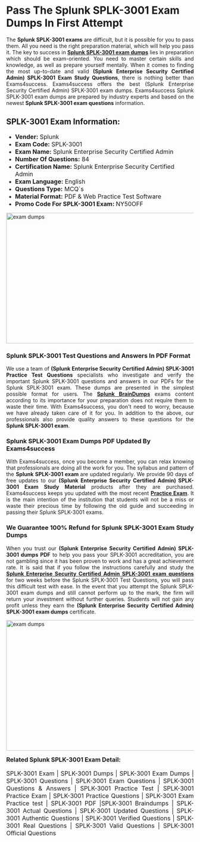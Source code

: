 <h1><strong><strong>Pass The Splunk SPLK-3001 Exam Dumps In First Attempt</strong></strong></h1> <p style="text-align:justify">The <strong>Splunk SPLK-3001 exams</strong> are difficult, but it is possible for you to pass them. All you need is the right preparation material, which will help you pass it. The key to success in <a href="https://www.exams4success.com/splunk/splk-3001-pdf-exam-dumps"><strong>Splunk SPLK-3001 exam dumps</strong></a> lies in preparation which should be exam-oriented. You need to master certain skills and knowledge, as well as prepare yourself mentally. When it comes to finding the most up-to-date and valid <strong>(Splunk Enterprise Security Certified Admin) SPLK-3001 Exam Study Questions</strong>, there is nothing better than Exams4success. Exams4success offers the best (Splunk Enterprise Security Certified Admin) SPLK-3001 exam dumps. Exams4success Splunk SPLK-3001 exam dumps are prepared by industry experts and based on the newest <strong>Splunk SPLK-3001 exam questions</strong> information.</p> <h2><strong><strong>SPLK-3001 Exam Information:</strong></strong></h2> <ul> <li><span style="font-size:16px"><strong>Vender:</strong> Splunk</span></li> <li><span style="font-size:16px"><strong>Exam Code:</strong> SPLK-3001</span></li> <li><span style="font-size:16px"><strong>Exam Name:</strong> Splunk Enterprise Security Certified Admin</span></li> <li><span style="font-size:16px"><strong>Number Of Questions:</strong> 84</span></li> <li><span style="font-size:16px"><strong>Certification Name:</strong> Splunk Enterprise Security Certified Admin</span></li> <li><span style="font-size:16px"><strong>Exam Language:</strong> English</span></li> <li><span style="font-size:16px"><strong>Questions Type:</strong> MCQ`s</span></li> <li><span style="font-size:16px"><strong>Material Format:</strong> PDF & Web Practice Test Software</span></li> <li><span style="font-size:16px"><strong>Promo Code For SPLK-3001 Exam: </strong>NY50OFF</span></li> </ul> <p><a href="https://www.exams4success.com/splunk/splk-3001-pdf-exam-dumps" rel="no-follow"><img alt="exam dumps" src="https://www.certcollections.com/uploads/content/infrist1.png" style="height:350px; width:750px" /></a></p> <h3><strong>Splunk SPLK-3001 Test Questions and Answers In PDF Format</strong></h3> <p style="text-align:justify">We use a team of <strong>(Splunk Enterprise Security Certified Admin) SPLK-3001 Practice Test Questions</strong> specialists who investigate and verify the important Splunk SPLK-3001 questions and answers in our PDFs for the Splunk SPLK-3001 exam. These dumps are presented in the simplest possible format for users. The <a href="https://www.exams4success.com/splunk-exam-dumps"><strong>Splunk BrainDumps</strong></a> exams content according to its importance for your preparation does not require them to waste their time. With Exams4success, you don't need to worry, because we have already taken care of it for you. In addition to the above, our professionals also provide quality answers to these questions for the<strong> Splunk SPLK-3001 exam</strong>.</p> <h3><strong> Splunk SPLK-3001 Exam Dumps PDF Updated By Exams4success</strong></h3> <p style="text-align:justify">With Exams4success, once you become a member, you can relax knowing that professionals are doing all the work for you. The syllabus and pattern of the <strong>Splunk SPLK-3001 exam </strong>are updated regularly. We provide 90 days of free updates to our <strong>(Splunk Enterprise Security Certified Admin) SPLK-3001 Exam Study Material</strong> products after they are purchased. Exams4success keeps you updated with the most recent <a href="https://www.exams4success.com/"><strong>Practice Exam</strong></a>. It is the main intention of the institution that students will not be a miss or waste their precious time by following the old guide and succeeding in passing their Splunk SPLK-3001 exams.</p> <h3 style="text-align:justify"><strong>We Guarantee 100% Refund for Splunk SPLK-3001 Exam Study Dumps</strong></h3> <p style="text-align:justify">When you trust our <strong>(Splunk Enterprise Security Certified Admin) SPLK-3001 dumps PDF</strong> to help you pass your SPLK-3001 accreditation, you are not gambling since it has been proven to work and has a great achievement rate. It is said that if you follow the instructions carefully and study the <a href="https://www.exams4success.com/splunk/splk-3001-pdf-exam-dumps"><strong>Splunk Enterprise Security Certified Admin SPLK-3001 exam questions</strong></a> for two weeks before the Splunk SPLK-3001 Test Questions, you will pass this difficult test with ease. In the event that you attempt the Splunk SPLK-3001 exam dumps and still cannot perform up to the mark, the firm will return your investment without further queries. Students will not gain any profit unless they earn the <strong>(Splunk Enterprise Security Certified Admin) SPLK-3001 exam dumps</strong> certificate.</p> <p style="text-align:justify"><a href="https://www.exams4success.com/splunk/splk-3001-pdf-exam-dumps" rel="no-follow"><img alt="exam dumps" src="https://www.certcollections.com/uploads/content/free_demo1.png" style="height:350px; width:750px" /></a></p> <p style="text-align:justify"><span style="font-size:16px"><strong>Related Splunk SPLK-3001 Exam Detail:</strong></span><br /> <br /> <span style="font-size:16px">SPLK-3001 Exam | SPLK-3001 Dumps | SPLK-3001 Exam Dumps | SPLK-3001 Questions | SPLK-3001 Exam Questions | SPLK-3001 Questions & Answers | SPLK-3001 Practice Test | SPLK-3001 Practice Exam | SPLK-3001 Practice Questions | SPLK-3001 Exam Practice test | SPLK-3001 PDF |SPLK-3001 Braindumps | SPLK-3001 Actual Questions | SPLK-3001 Updated Questions | SPLK-3001 Authentic Questions | SPLK-3001 Verified Questions | SPLK-3001 Real Questions | SPLK-3001 Valid Questions | SPLK-3001 Official Questions</span></p>

